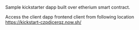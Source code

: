 Sample kickstarter dapp built over etherium smart contract.

Access the client dapp frontend client from following location
https://kickstart-czpdjcerqz.now.sh/
